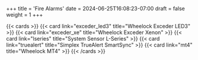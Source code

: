 +++
title = 'Fire Alarms'
date = 2024-06-25T16:08:23-07:00
draft = false
weight = 1
+++

{{< cards >}}
    {{< card link="exceder_led3" title="Wheelock Exceder LED3" >}}
    {{< card link="exceder_xe" title="Wheelock Exceder Xenon" >}}
    {{< card link="lseries" title="System Sensor L-Series" >}}
    {{< card link="truealert" title="Simplex TrueAlert SmartSync" >}}
    {{< card link="mt4" title="Wheelock MT4" >}}
{{< /cards >}}
